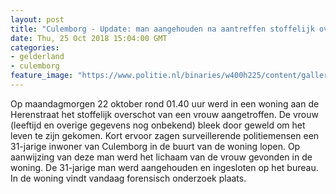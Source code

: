 ```yaml
---
layout: post
title: "Culemborg - Update: man aangehouden na aantreffen stoffelijk overschot"
date: Thu, 25 Oct 2018 15:04:00 GMT
categories: 
- gelderland 
- culemborg 
feature_image: "https://www.politie.nl/binaries/w400h225/content/gallery/politie/stockfotos/opsporing-recherche/forensische-onderzoekers-op-een-plaats-delict.jpg"
---
```


Op maandagmorgen 22 oktober rond 01.40 uur werd in een woning aan de Herenstraat  het stoffelijk overschot van een vrouw aangetroffen. De vrouw (leeftijd en overige gegevens nog onbekend) bleek door geweld om het leven te zijn gekomen. Kort ervoor zagen surveillerende politiemensen een 31-jarige inwoner van Culemborg in de buurt van de woning lopen. Op aanwijzing van deze man werd het lichaam van de vrouw gevonden in de woning. De 31-jarige man werd aangehouden en ingesloten op het bureau. In de woning vindt vandaag forensisch onderzoek plaats.
